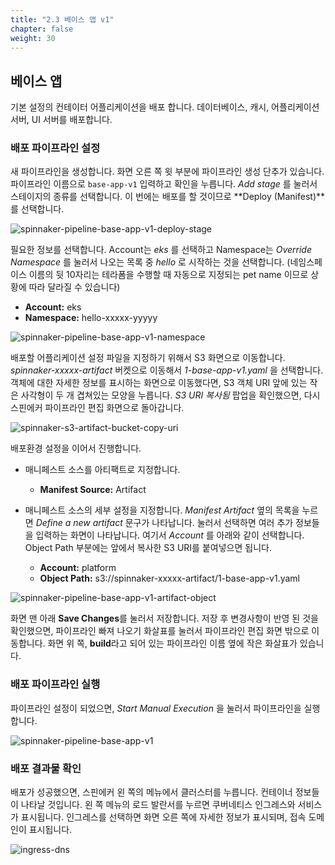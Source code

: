 ```yaml
---
title: "2.3 베이스 앱 v1"
chapter: false
weight: 30
---
```


## 베이스 앱

기본 설정의 컨테이터 어플리케이션을 배포 합니다. 데이터베이스, 캐시, 어플리케이션 서버, UI 서버를 배포합니다.

### 배포 파이프라인 설정

새 파이프라인을 생성합니다. 화면 오른 쪽 윗 부분에 파이프라인 생성 단추가 있습니다. 파이프라인 이름으로 `base-app-v1` 입력하고 확인을 누릅니다. *Add stage* 를 눌러서 스테이지의 종류를 선택합니다. 이 번에는 배포를 할 것이므로 **Deploy (Manifest)**를 선택합니다.

![spinnaker-pipeline-base-app-v1-deploy-stage](/images/spinnaker/pipeline-base-app-v1-deploy-stage.png)

필요한 정보를 선택합니다. Account는 *eks* 를 선택하고 Namespace는 *Override Namespace* 를 눌러서 나오는 목록 중 *hello* 로 시작하는 것을 선택합니다. (네임스페이스 이름의 뒷 10자리는 테라폼을 수행할 때 자동으로 지정되는 pet name 이므로 상황에 따라 달라질 수 있습니다)

 - **Account:** eks
 - **Namespace:** hello-xxxxx-yyyyy

![spinnaker-pipeline-base-app-v1-namespace](/images/spinnaker/pipeline-base-app-v1-namespace.png)

배포할 어플리케이션 설정 파일을 지정하기 위해서 S3 화면으로 이동합니다. *spinnaker-xxxxx-artifact* 버켓으로 이동해서 *1-base-app-v1.yaml* 을 선택합니다. 객체에 대한 자세한 정보를 표시하는 화면으로 이동했다면, S3 객체 URI 앞에 있는 작은 사각형이 두 개 겹쳐있는 모양을 누릅니다. *S3 URI 복사됨* 팝업을 확인했으면, 다시 스핀에커 파이프라인 편집 화면으로 돌아갑니다.

![spinnaker-s3-artifact-bucket-copy-uri](/images/spinnaker/s3-artifact-bucket-copy-uri.png)

배포환경 설정을 이어서 진행합니다.

 + 매니페스트 소스를 아티팩트로 지정합니다.
   - **Manifest Source:** Artifact

 + 매니페스트 소스의 세부 설정을 지정합니다. *Manifest Artifact* 옆의 목록을 누르면 *Define a new artifact* 문구가 나타납니다. 눌러서 선택하면 여러 추가 정보들을 입력하는 화면이 나타납니다. 여기서 *Account* 를 아래와 같이 선택합니다. Object Path 부분에는 앞에서 복사한 S3 URI를 붙여넣으면 됩니다.
   - **Account:** platform
   - **Object Path:** s3://spinnaker-xxxxx-artifact/1-base-app-v1.yaml

![spinnaker-pipeline-base-app-v1-artifact-object](/images/spinnaker/pipeline-base-app-v1-artifact-object.png)

화면 맨 아래 **Save Changes**를 눌러서 저장합니다.
저장 후 변경사항이 반영 된 것을 확인했으면, 파이프라인 빠져 나오기 화살표를 눌러서 파이프라인 편집 화면 밖으로 이동합니다. 화면 위 쪽, **build**라고 되어 있는 파이프라인 이름 옆에 작은 화살표가 있습니다.

### 배포 파이프라인 실행

파이프라인 설정이 되었으면, *Start Manual Execution* 을 눌러서 파이프라인을 실행합니다.

![spinnaker-pipeline-base-app-v1](/images/spinnaker/pipeline-base-app-v1.png)

### 배포 결과물 확인

배포가 성공했으면, 스핀에커 왼 쪽의 메뉴에서 클러스터를 누릅니다. 컨테이너 정보들이 나타날 것입니다. 왼 쪽 메뉴의 로드 발란서를 누르면 쿠버네티스 인그레스와 서비스가 표시됩니다. 인그레스를 선택하면 화면 오른 쪽에 자세한 정보가 표시되며, 접속 도메인이 표시됩니다.

![ingress-dns](/images/spinnaker/ingress-dns.png)